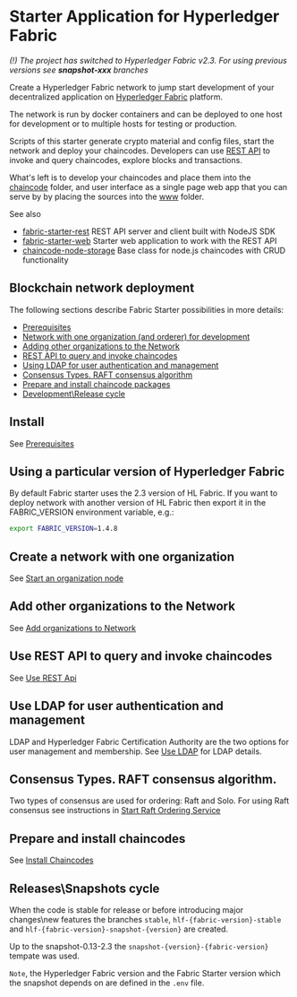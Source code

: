 # Starter Application for Hyperledger Fabric

*(!) The project has switched to Hyperledger Fabric v2.3. For using previous versions see **snapshot-xxx** branches*

Create a Hyperledger Fabric network to jump start development of your decentralized application on 
[Hyperledger Fabric](https://www.hyperledger.org/projects/fabric) platform.

The network is run by docker containers and can be deployed to one host for development or to multiple hosts for testing 
or production.

Scripts of this starter generate crypto material and config files, start the network and deploy your chaincodes. 
Developers can use [REST API](https://github.com/olegabu/fabric-starter-rest) to invoke and query chaincodes, 
explore blocks and transactions.

What's left is to develop your chaincodes and place them into the [chaincode](./chaincode) folder, 
and user interface as a single page web app that you can serve by by placing the sources into the [www](./www) folder.

See also

- [fabric-starter-rest](https://github.com/olegabu/fabric-starter-rest) REST API server and client built with NodeJS SDK
- [fabric-starter-web](https://github.com/olegabu/fabric-starter-web) Starter web application to work with the REST API
- [chaincode-node-storage](https://github.com/olegabu/chaincode-node-storage) Base class for node.js chaincodes with CRUD functionality


## Blockchain network deployment

The following sections describe Fabric Starter possibilities in more details:

- [Prerequisites](#install)
- [Network with one organization (and orderer) for development](#example1org)
- [Adding other organizations to the Network](#addorgs)
- [REST API to query and invoke chaincodes](#restapi)
- [Using LDAP for user authentication and management](#restapi)
- [Consensus Types. RAFT consensus algorithm](#consensus-types)
- [Prepare and install chaincode packages ](#chaincode-packages)
- [Development\Release cycle](#releasecycle)



<a name="install"></a>
## Install
See [Prerequisites](docs/install.md)



<a name="setversion"></a>
## Using a particular version of Hyperledger Fabric
By default Fabric starter uses the 2.3 version of HL Fabric. If you want to deploy network with another version of HL Fabric then export it in the 
FABRIC_VERSION environment variable, e.g.:
```bash
export FABRIC_VERSION=1.4.8
```


<a name="example1org"></a>
## Create a network with one organization
See [Start an organization node](docs/network-node-start.md)


<a name="addorgs"></a>
## Add other organizations to the Network
See [Add organizations to Network](docs/network-add-orgs.md)


<a name="restapi"></a>
## Use REST API to query and invoke chaincodes
See [Use REST Api](docs/rest-api.md)


<a name="ldapauth"></a>
## Use LDAP for user authentication and management


LDAP and Hyperledger Fabric Certification Authority are the two options for user management and membership. 
See [Use LDAP](docs/ldap.md) for LDAP details.


<a name="consensus-types"></a>
## Consensus Types. RAFT consensus algorithm.


Two types of consensus are used for ordering: Raft and Solo. For using Raft consensus see
instructions in [Start Raft Ordering Service](docs/raft.md)

<a name="chaincode-packages"></a>
## Prepare and install chaincodes

See [Install Chaincodes](docs/chaincodes.md)


<a name="releasecycle"></a>
## Releases\Snapshots cycle 

When the code is stable for release or before introducing major changes\new features the branches 
`stable`, `hlf-{fabric-version}-stable` and `hlf-{fabric-version}-snapshot-{version}` are created.

Up to the snapshot-0.13-2.3 the `snapshot-{version}-{fabric-version}` tempate was used. 


`Note`, the Hyperledger Fabric version and the Fabric Starter version which the snapshot 
depends on are defined in the `.env` file.  
